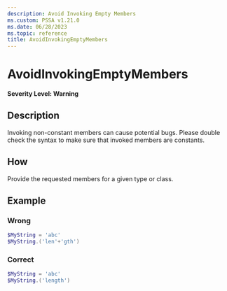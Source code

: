 ```yaml
---
description: Avoid Invoking Empty Members
ms.custom: PSSA v1.21.0
ms.date: 06/28/2023
ms.topic: reference
title: AvoidInvokingEmptyMembers
---
```

# AvoidInvokingEmptyMembers

**Severity Level: Warning**

## Description

Invoking non-constant members can cause potential bugs. Please double check the syntax to make sure
that invoked members are constants.

## How

Provide the requested members for a given type or class.

## Example

### Wrong

```powershell
$MyString = 'abc'
$MyString.('len'+'gth')
```

### Correct

```powershell
$MyString = 'abc'
$MyString.('length')
```
